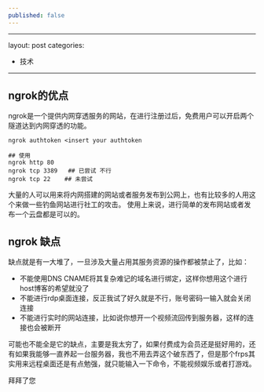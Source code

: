 ```yaml
---
published: false
---
```

---
layout: post
categories:
  - 技术
---
 
## ngrok的优点

ngrok是一个提供内网穿透服务的网站，在进行注册过后，免费用户可以开启两个隧道达到内网穿透的功能。
```ssh
ngrok authtoken <insert your authtoken

## 使用
ngrok http 80
ngrok tcp 3389   ## 已尝试 不行
ngrok tcp 22    ## 未尝试
```
大量的人可以用来将内网搭建的网站或者服务发布到公网上，也有比较多的人用这个来做一些钓鱼网站进行社工的攻击。
使用上来说，进行简单的发布网站或者发布一个云盘都是可以的。

## ngrok 缺点

缺点就是有一大堆了，一旦涉及大量占用其服务资源的操作都被禁止了，比如：

- 不能使用DNS CNAME将其复杂难记的域名进行绑定，这样你想用这个进行host博客的希望就没了
- 不能进行rdp桌面连接，反正我试了好久就是不行，账号密码一输入就会关闭连接
- 不能进行实时的网站连接，比如说你想开一个视频流回传到服务器，这样的连接也会被断开

可能也不能全是它的缺点，主要是我太穷了，如果付费成为会员还是挺好用的，还有如果我能够一直养起一台服务器，我也不用去弄这个破东西了，但是那个frps其实用来远程桌面还是有点勉强，就只能输入一下命令，不能视频娱乐或者打游戏。

拜拜了您